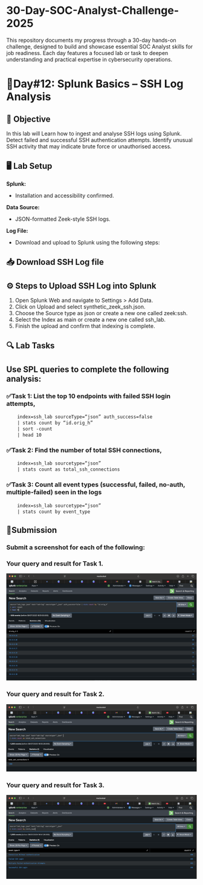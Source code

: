 # 30-Day-SOC-Analyst-Challenge-2025
This repository documents my progress through a 30-day hands-on challenge, designed to build and showcase essential SOC Analyst skills for job readiness. Each day features a focused lab or task to deepen understanding and practical expertise in cybersecurity operations.

# 🚀Day#12: Splunk Basics – SSH Log Analysis

## 🎯 Objective
In this lab will Learn how to ingest and analyse SSH logs using Splunk.
Detect failed and successful SSH authentication attempts.
Identify unusual SSH activity that may indicate brute force or unauthorised access.


## 🖥️ Lab Setup
**Splunk:**
- Installation and accessibility confirmed.

**Data Source:**
- JSON-formatted Zeek-style SSH logs.

**Log File:**
- Download and upload to Splunk using the following steps:

## 📥 Download SSH Log file

## ⚙️ Steps to Upload SSH Log into Splunk
1. Open Splunk Web and navigate to Settings > Add Data.
2. Click on Upload and select  synthetic_zeek_ssh.json.
3. Choose the Source type as json or create a new one called zeek:ssh.
4. Select the Index as main or create a new one called ssh_lab.
5. Finish the upload and confirm that indexing is complete.


## 🔍 Lab Tasks

## Use SPL queries to complete the following analysis:

### ✅Task 1: List the top 10 endpoints with failed SSH login attempts,

		index=ssh_lab sourceType=“json”	auth_success=false
		| stats count by “id.orig_h”
		| sort -count
		| head 10



### ✅Task 2: Find the number of total SSH connections,

		index=ssh_lab sourcetype=“json”
		| stats count as total_ssh_connections


### ✅Task 3: Count all event types (successful, failed, no-auth, multiple-failed) seen in the logs

		index=ssh_lab sourcetype=“json”
		| stats count by event_type



## 📸Submission

### Submit a screenshot for each of the following:

### Your query and result for Task 1.
![image alt](https://github.com/sachinpatil-soc/30-Day-SOC-Analyst-Challenge-2025/blob/0e771627d4457365e890ed420c7bf971e4087ea5/Images/Days/failed%20SSH%20login%20attempts-1.png)


### Your query and result for Task 2.
![image alt](https://github.com/sachinpatil-soc/30-Day-SOC-Analyst-Challenge-2025/blob/0e771627d4457365e890ed420c7bf971e4087ea5/Images/Days/ssh-total-connection-2.png)

### Your query and result for Task 3.
![image alt](https://github.com/sachinpatil-soc/30-Day-SOC-Analyst-Challenge-2025/blob/0e771627d4457365e890ed420c7bf971e4087ea5/Images/Days/ssh-event-type-3.png)
